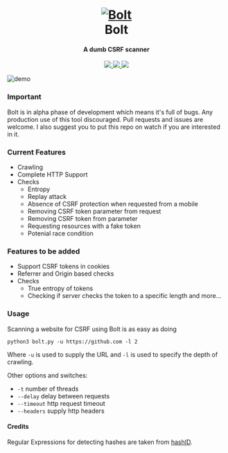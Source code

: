 <h1 align="center">
  <br>
  <a href="https://github.com/s0md3v/Bolt"><img src="https://i.ibb.co/2tnkLvt/bolt.png" alt="Bolt"></a>
  <br>
  Bolt
  <br>
</h1>

<h4 align="center">A dumb CSRF scanner</h4>

<p align="center">
  <a href="https://github.com/s0md3v/Bolt/releases">
    <img src="https://img.shields.io/github/release/s0md3v/Bolt.svg">
  </a>
  <a href="https://travis-ci.com/s0md3v/Bolt">
    <img src="https://img.shields.io/travis/com/s0md3v/Bolt.svg">
  </a>
  <a href="https://github.com/s0md3v/Bolt/issues?q=is%3Aissue+is%3Aclosed">
      <img src="https://img.shields.io/github/issues-closed-raw/s0md3v/Bolt.svg">
  </a>
</p>

![demo](https://i.ibb.co/mTtHTGP/Screenshot-2018-12-30-03-42-26.png)

### Important
Bolt is in alpha phase of development which means it's full of bugs. Any production use of this tool discouraged.
Pull requests and issues are welcome. I also suggest you to put this repo on watch if you are interested in it.

### Current Features
- Crawling
- Complete HTTP Support
- Checks
  - Entropy
  - Replay attack
  - Absence of CSRF protection when requested from a mobile
  - Removing CSRF token parameter from request
  - Removing CSRF token from parameter
  - Requesting resources with a fake token
  - Potenial race condition

### Features to be added
- Support CSRF tokens in cookies
- Referrer and Origin based checks
- Checks
  - True entropy of tokens
  - Checking if server checks the token to a specific length
 and more...

### Usage

Scanning a website for CSRF using Bolt is as easy as doing
```
python3 bolt.py -u https://github.com -l 2
```
Where `-u` is used to supply the URL and `-l` is used to specify the depth of crawling.

Other options and switches:

- `-t` number of threads
- `--delay` delay between requests
- `--timeout` http request timeout
- `--headers` supply http headers

#### Credits
Regular Expressions for detecting hashes are taken from [hashID](https://github.com/psypanda/hashID).
